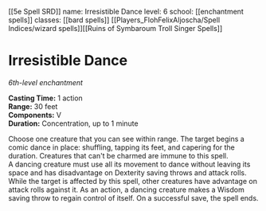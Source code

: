 [[5e Spell SRD]]
name: Irresistible Dance
level: 6
school: [[enchantment spells]]
classes: [[bard spells]]
         [[Players_FlohFelixAljoscha/Spell Indices/wizard spells]][[Ruins of Symbaroum Troll Singer Spells]]

# Irresistible Dance 
_6th-level enchantment_ 

**Casting Time:** 1 action    
**Range:** 30 feet    
**Components:** V    
**Duration:** Concentration, up to 1 minute 

Choose one creature that you can see within range. The target begins a comic dance in place: shuffling, tapping its feet, and capering for the duration. Creatures that can't be charmed are immune to this spell.    
A dancing creature must use all its movement to dance without leaving its space and has disadvantage on Dexterity saving throws and attack rolls. While the target is affected by this spell, other creatures have advantage on attack rolls against it. As an action, a dancing creature makes a Wisdom saving throw to regain control of itself. On a successful save, the spell ends.